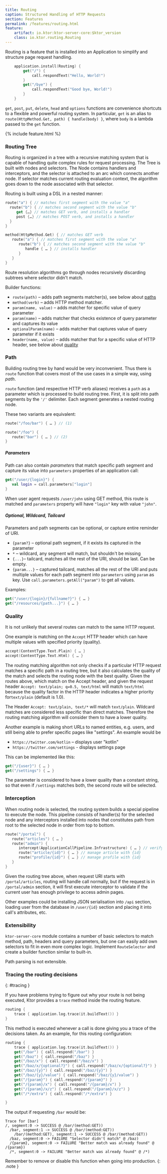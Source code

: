 ```yaml
---
title: Routing
caption: Structured Handling of HTTP Requests
section: Features
permalink: /features/routing.html
feature:
    artifact: io.ktor:ktor-server-core:$ktor_version
    class: io.ktor.routing.Routing
---
```


Routing is a feature that is installed into an Application to simplify and structure page request handling.

```kotlin
    application.install(Routing) {
        get("/") {
            call.respondText("Hello, World!")
        }
        get("/bye") {
            call.respondText("Good bye, World!")
        }
    }
```

`get`, `post`, `put`, `delete`, `head` and `options` functions are convenience shortcuts to a flexible and 
powerful routing system. 
In particular, `get` is an alias to `route(HttpMethod.Get, path) { handle(body) }`, where `body` is a lambda passed to the
`get` function. 

{% include feature.html %}

### Routing Tree

Routing is organized in a tree with a recursive matching system that is capable of handling quite complex rules
for request processing. The Tree is built with nodes and selectors. The Node contains handlers and interceptors, 
and the selector is attached to an arc which connects another node. If selector matches current routing evaluation context, 
the algorithm goes down to the node associated with that selector.
 
Routing is built using a DSL in a nested manner:
  
```kotlin
route("a") { // matches first segment with the value "a"
  route("b") { // matches second segment with the value "b"
     get {…} // matches GET verb, and installs a handler 
     post {…} // matches POST verb, and installs a handler
  }
}
```
  
```kotlin
method(HttpMethod.Get) { // matches GET verb
   route("a") { // matches first segment with the value "a"
      route("b") { // matches second segment with the value "b"
         handle { … } // installs handler
      }
   }
}
```  

Route resolution algorithms go through nodes recursively discarding subtrees where selector didn't match.

Builder functions:

* `route(path)` – adds path segments matcher(s), see below about [paths](#path)
* `method(verb)` – adds HTTP method matcher.
* `param(name, value)` – adds matcher for specific value of query parameter
* `param(name)` – adds matcher that checks existence of query parameter and captures its value
* `optionalParam(name)` – adds matcher that captures value of query parameter if it exists
* `header(name, value)` – adds matcher that for a specific value of HTTP header, see below about [quality](#quality)

### Path

Building routing tree by hand would be very inconvenient. Thus there is `route` function that covers most of the use cases in a 
 simple way, using _path_.

`route` function (and respective HTTP verb aliases) receives a `path` as a parameter which is processed to build routing
tree. First, it is split into path segments by the `'/'` delimiter. Each segment generates a nested routing node.

These two variants are equivalent:

```kotlin
route("/foo/bar") { … } // (1)

route("/foo") {
   route("bar") { … } // (2)
}
```

##### Parameters
Path can also contain _parameters_ that match specific path segment and capture its value into `parameters` properties
of an application call:

```kotlin
get("/user/{login}") {
   val login = call.parameters["login"]
}
```

When user agent requests `/user/john` using GET method, this route is matched and `parameters` property
will have `"login"` key with value `"john"`.

##### Optional, Wildcard, Tailcard

Parameters and path segments can be optional, or capture entire reminder of URI.

* `{param?}` – optional path segment, if it exists its captured in the parameter
* `*` – wildcard, any segment will match, but shouldn't be missing
* `{...}`– tailcard, matches all the rest of the URI, should be last. Can be empty.
* `{param...}` – captured tailcard, matches all the rest of the URI and puts multiple values for each path segment
   into `parameters` using `param` as key. Use `call.parameters.getAll("param")` to get all values.
 
Examples:

```kotlin
get("/user/{login}/{fullname?}") { … } 
get("/resources/{path...}") { … } 
```

### Quality

It is not unlikely that several routes can match to the same HTTP request.

One example is matching on the `Accept` HTTP header which can have multiple values with specified priority (quality).

```kotlin
accept(ContentType.Text.Plain) { … }
accept(ContentType.Text.Html) { … }
```

The routing matching algorithm not only checks if a particular HTTP request matches a specific path in a routing tree, but
it also calculates the quality of the match and selects the routing node with the best quality.  Given the routes above,
which match on the Accept header, and given the request header `Accept: text/plain; q=0.5, text/html` will match
`text/html` because the quality factor in the HTTP header indicates a higher priority for`text/plain` (default is 1.0).

The Header `Accept: text/plain, text/*` will match `text/plain`. Wildcard matches are considered less specific than direct matches. Therefore the routing matching algorithm will consider them to have a lower quality.

Another example is making short URLs to named entities, e.g. users, and still being able to prefer specific pages like 
"settings".  An example would be 

* `https://twitter.com/kotlin` – displays user "kotlin"
* `https://twitter.com/settings` - displays settings page

This can be implemented like this:

```kotlin
get("/{user}") { … }
get("/settings") { … }
```
The parameter is considered to have a lower quality than a constant string, so that even if `/settings` matches both,
the second route will be selected.  

### Interception

When routing node is selected, the routing system builds a special pipeline to execute the node.
This pipeline consists of handler(s) for the selected node and any interceptors installed into nodes that
constitutes path from root to the selected node in order from top to bottom.

```kotlin
route("/portal") {
   route("articles") { … }
   route("admin") {
      intercept(ApplicationCallPipeline.Infrastructure) { … } // verify admin privileges
      route("article/{id}") { … } // manage article with {id}
      route("profile/{id}") { … } // manage profile with {id}
   }
}
```

Given the routing tree above, when request URI starts with `/portal/articles`, routing will handle 
call normally, but if the request is in `/portal/admin` section, it will first execute interceptor to validate
if the current user has enough privilege to access admin pages. 

Other examples could be installing JSON serialisation into `/api` section, 
loading user from the database in `/user/{id}` section and placing it into call's attributes, etc. 

### Extensibility
  
`ktor-server-core` module contains a number of basic selectors to match method, path, headers and query parameters, but
one can easily add own selectors to fit in even more complex logic. Implement `RouteSelector` and create
a builder function similar to built-in. 

Path parsing is not extensible.

### Tracing the routing decisions
{: #tracing }

If you have problems trying to figure out why your route is not being executed,
Ktor provides a `trace` method inside the routing feature.

```kotlin
routing {
    trace { application.log.trace(it.buildText()) }
}
```

This method is executed whenever a call is done giving you a trace of the decisions
taken. As an example, for this routing configuration:

```kotlin
routing {
    trace { application.log.trace(it.buildText()) }
    get("/bar") { call.respond("/bar") }
    get("/baz") { call.respond("/baz") }
    get("/baz/x") { call.respond("/baz/x") }
    get("/baz/x/{optional?}") { call.respond("/baz/x/{optional?}") }
    get("/baz/{y}") { call.respond("/baz/{y}") }
    get("/baz/{y}/value") { call.respond("/baz/{y}/value") }
    get("/{param}") { call.respond("/{param}") }
    get("/{param}/x") { call.respond("/{param}/x") }
    get("/{param}/x/z") { call.respond("/{param}/x/z") }
    get("/*/extra") { call.respond("/*/extra") }

}
```

The output if requesting `/bar` would be:

```
Trace for [bar]
/, segment:0 -> SUCCESS @ /bar/(method:GET))
  /bar, segment:1 -> SUCCESS @ /bar/(method:GET))
    /bar/(method:GET), segment:1 -> SUCCESS @ /bar/(method:GET))
  /baz, segment:0 -> FAILURE "Selector didn't match" @ /baz)
  /{param}, segment:0 -> FAILURE "Better match was already found" @ /{param})
  /*, segment:0 -> FAILURE "Better match was already found" @ /*)
```

Remember to remove or disable this function when going into production.
{: .note }
